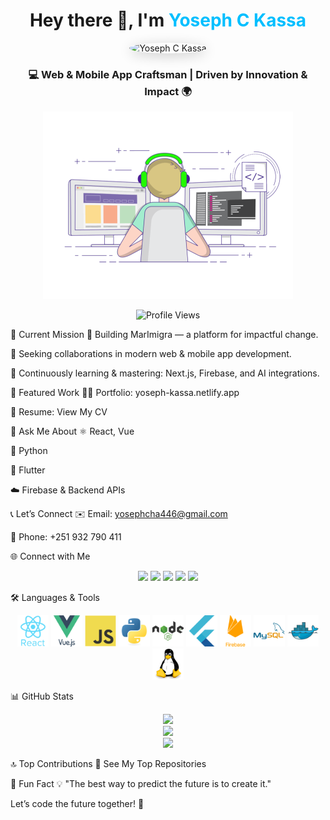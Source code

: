 <h1 align="center">Hey there 👋, I'm <span style="color:#00BFFF;">Yoseph C Kassa</span></h1> <div align="center"> <img src="https://avatars.githubusercontent.com/u/133152008?v=4" alt="Yoseph C Kassa" width="200" height="200" style="border-radius: 50%; box-shadow: 0 4px 20px rgba(0,0,0,0.2);" /> </div> <h3 align="center">💻 Web & Mobile App Craftsman | Driven by Innovation & Impact 🌍</h3> <p align="center"> <img src="https://raw.githubusercontent.com/devSouvik/devSouvik/master/gif3.gif" alt="Coding Animation" width="400" /> </p> <p align="center"> <img src="https://komarev.com/ghpvc/?username=yoseph-c-kassa-josa&label=Profile%20Views&color=0e75b6&style=flat" alt="Profile Views" /> </p>
🚀 Current Mission
🔭 Building MarImigra — a platform for impactful change.

👯 Seeking collaborations in modern web & mobile app development.

🌱 Continuously learning & mastering: Next.js, Firebase, and AI integrations.

📂 Featured Work
👨‍💻 Portfolio: yoseph-kassa.netlify.app

📄 Resume: View My CV

💬 Ask Me About
⚛️ React, Vue

🐍 Python

📱 Flutter

☁️ Firebase & Backend APIs

📞 Let’s Connect
✉️ Email: yosephcha446@gmail.com

📱 Phone: +251 932 790 411

🌐 Connect with Me
<p align="center"> <a href="https://codepen.io/yoseph-c-kassa" target="_blank"><img src="https://img.shields.io/badge/CodePen-000?style=for-the-badge&logo=codepen&logoColor=white" /></a> <a href="https://linkedin.com/in/yoseph-kassa-1739352a7" target="_blank"><img src="https://img.shields.io/badge/LinkedIn-0077B5?style=for-the-badge&logo=linkedin&logoColor=white" /></a> <a href="https://codesandbox.com/yoseph-c-kassa" target="_blank"><img src="https://img.shields.io/badge/CodeSandbox-000000?style=for-the-badge&logo=codesandbox&logoColor=white" /></a> <a href="https://fb.com/yoseph.kassa" target="_blank"><img src="https://img.shields.io/badge/Facebook-1877F2?style=for-the-badge&logo=facebook&logoColor=white" /></a> <a href="https://instagram.com/jo_web_devo" target="_blank"><img src="https://img.shields.io/badge/Instagram-E4405F?style=for-the-badge&logo=instagram&logoColor=white" /></a> </p>
🛠️ Languages & Tools
<p align="center"> <img src="https://raw.githubusercontent.com/devicons/devicon/master/icons/react/react-original-wordmark.svg" alt="React" width="50" /> <img src="https://raw.githubusercontent.com/devicons/devicon/master/icons/vuejs/vuejs-original-wordmark.svg" alt="Vue.js" width="50" /> <img src="https://raw.githubusercontent.com/devicons/devicon/master/icons/javascript/javascript-original.svg" alt="JavaScript" width="50" /> <img src="https://raw.githubusercontent.com/devicons/devicon/master/icons/python/python-original.svg" alt="Python" width="50" /> <img src="https://raw.githubusercontent.com/devicons/devicon/master/icons/nodejs/nodejs-original-wordmark.svg" alt="Node.js" width="50" /> <img src="https://raw.githubusercontent.com/devicons/devicon/master/icons/flutter/flutter-original.svg" alt="Flutter" width="50" /> <img src="https://raw.githubusercontent.com/devicons/devicon/master/icons/firebase/firebase-plain-wordmark.svg" alt="Firebase" width="50" /> <img src="https://raw.githubusercontent.com/devicons/devicon/master/icons/mysql/mysql-original-wordmark.svg" alt="MySQL" width="50" /> <img src="https://raw.githubusercontent.com/devicons/devicon/master/icons/docker/docker-original.svg" alt="Docker" width="50" /> <img src="https://raw.githubusercontent.com/devicons/devicon/master/icons/linux/linux-original.svg" alt="Linux" width="50" /> </p>
📊 GitHub Stats
<p align="center"> <img src="https://github-readme-stats.vercel.app/api/top-langs/?username=yoseph-c-kassa-josa&layout=compact&theme=radical" /> <br /> <img src="https://github-readme-stats.vercel.app/api?username=yoseph-c-kassa-josa&show_icons=true&theme=radical" /> <br /> <img src="https://github-readme-streak-stats.herokuapp.com/?user=yoseph-c-kassa-josa&theme=radical" /> </p>
🔝 Top Contributions
🔗 See My Top Repositories

🎯 Fun Fact
💡 "The best way to predict the future is to create it."

Let’s code the future together! 🚀

